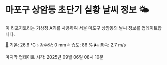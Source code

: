 
# 마포구 상암동 초단기 실황 날씨 정보 🌤️

이 리포지토리는 기상청 API를 사용하여 서울 마포구 상암동의 날씨 정보를 업데이트합니다. 

🌡️ 기온: 26.6 ℃
💧 강수량: 0 mm
💦 습도: 86 %
🌬️ 풍속: 2.7 m/s

마지막 업데이트 시각: 2025년 09월 06일 08시 10분    
